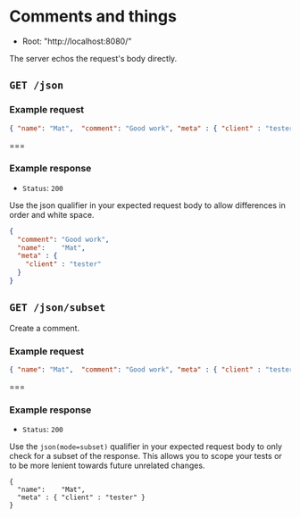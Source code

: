 # Comments and things

* Root: "http://localhost:8080/"

The server echos the request's body directly.

## `GET /json`

### Example request

```json
{ "name": "Mat",  "comment": "Good work", "meta" : { "client" : "tester" } }
```

===

### Example response

* `Status`: `200`

Use the json qualifier in your expected request body to allow differences in order and white space.

```json
{
  "comment": "Good work",
  "name":    "Mat",
  "meta" : {
    "client" : "tester"
  }
}
```
## `GET /json/subset`

Create a comment.

### Example request

```json
{ "name": "Mat",  "comment": "Good work", "meta" : { "client" : "tester", "api" : 1.0 } }
```

===

### Example response

* `Status`: `200`

Use the `json(mode=subset)` qualifier in your expected request body to only check for
a subset of the response. This allows you to scope your tests or to be more lenient
towards future unrelated changes.

```json(mode=subset)
{
  "name":    "Mat",
  "meta" : { "client" : "tester" }
}
```
